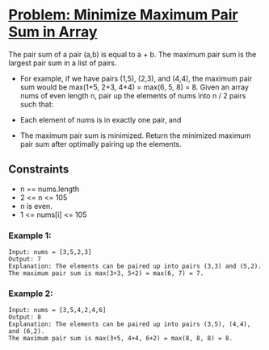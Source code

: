 # [Problem: Minimize Maximum Pair Sum in Array](https://leetcode.com/problems/minimize-maximum-pair-sum-in-array)

The pair sum of a pair (a,b) is equal to a + b. The maximum pair sum is the largest pair sum in a list of pairs.

- For example, if we have pairs (1,5), (2,3), and (4,4), the maximum pair sum would be max(1+5, 2+3, 4+4) = max(6, 5, 8) = 8.
Given an array nums of even length n, pair up the elements of nums into n / 2 pairs such that:

- Each element of nums is in exactly one pair, and
- The maximum pair sum is minimized.
Return the minimized maximum pair sum after optimally pairing up the elements.

## Constraints

- n == nums.length
- 2 <= n <= 105
- n is even.
- 1 <= nums[i] <= 105

### Example 1:
```
Input: nums = [3,5,2,3]
Output: 7
Explanation: The elements can be paired up into pairs (3,3) and (5,2).
The maximum pair sum is max(3+3, 5+2) = max(6, 7) = 7.
```
### Example 2:
```
Input: nums = [3,5,4,2,4,6]
Output: 8
Explanation: The elements can be paired up into pairs (3,5), (4,4), and (6,2).
The maximum pair sum is max(3+5, 4+4, 6+2) = max(8, 8, 8) = 8.
```
